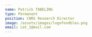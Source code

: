 ```yaml
---
name: Patrick TABELING
type: Permanent
position: CNRS Research Director
image: /assets/images/logofondbleu.png
email: cat_1@mail.com
---
```


